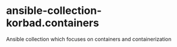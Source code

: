 # ansible-collection-korbad.containers
Ansible collection which focuses on containers and containerization
